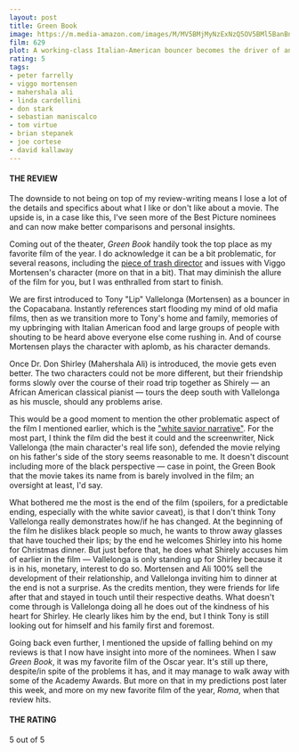 ```yaml
---
layout: post
title: Green Book
image: https://m.media-amazon.com/images/M/MV5BMjMyNzExNzQ5OV5BMl5BanBnXkFtZTgwNjM2MjIxNjM@._V1_UX182_CR0,0,182,268_AL_.jpg
film: 629
plot: A working-class Italian-American bouncer becomes the driver of an African-American classical pianist on a tour of venues through the 1960s American South.
rating: 5
tags:
- peter farrelly
- viggo mortensen
- mahershala ali
- linda cardellini
- don stark
- sebastian maniscalco
- tom virtue
- brian stepanek
- joe cortese
- david kallaway
---
```


#### THE REVIEW
The downside to not being on top of my review-writing means I lose a lot of the details and specifics about what I like or don't like about a movie. The upside is, in a case like this, I've seen more of the Best Picture nominees and can now make better comparisons and personal insights.

Coming out of the theater, *Green Book* handily took the top place as my favorite film of the year. I do acknowledge it can be a bit problematic, for several reasons, including the [piece of trash director][1] and issues with Viggo Mortensen's character (more on that in a bit). That may diminish the allure of the film for you, but I was enthralled from start to finish.

We are first introduced to Tony "Lip" Vallelonga (Mortensen) as a bouncer in the Copacabana. Instantly references start flooding my mind of old mafia films, then as we transition more to Tony's home and family, memories of my upbringing with Italian American food and large groups of people with shouting to be heard above everyone else come rushing in. And of course Mortensen plays the character with aplomb, as his character demands.

Once Dr. Don Shirley (Mahershala Ali) is introduced, the movie gets even better. The two characters could not be more different, but their friendship forms slowly over the course of their road trip together as Shirely &mdash; an African American classical pianist &mdash; tours the deep south with Vallelonga as his muscle, should any problems arise.

This would be a good moment to mention the other problematic aspect of the film I mentioned earlier, which is the ["white savior narrative"][2]. For the most part, I think the film did the best it could and the screenwriter, Nick Vallelonga (the main character's real life son), defended the movie relying on his father's side of the story seems reasonable to me. It doesn't discount including more of the black perspective &mdash; case in point, the Green Book that the movie takes its name from is barely involved in the film; an oversight at least, I'd say.

What bothered me the most is the end of the film (spoilers, for a predictable ending, especially with the white savior caveat), is that I don't think Tony Vallelonga really demonstrates how/if he has changed. At the beginning of the film he dislikes black people so much, he wants to throw away glasses that have touched their lips; by the end he welcomes Shirley into his home for Christmas dinner. But just before that, he does what Shirely accuses him of earlier in the film &mdash; Vallelonga is only standing up for Shirley because it is in his, monetary, interest to do so. Mortensen and Ali 100% sell the development of their relationship, and Vallelonga inviting him to dinner at the end is not a surprise. As the credits mention, they were friends for life after that and stayed in touch until their respective deaths. What doesn't come through is Vallelonga doing all he does out of the kindness of his heart for Shirley. He clearly likes him by the end, but I think Tony is still looking out for himself and his family first and foremost.

Going back even further, I mentioned the upside of falling behind on my reviews is that I now have insight into more of the nominees. When I saw *Green Book*, it was my favorite film of the Oscar year. It's still up there, despite/in spite of the problems it has, and it may manage to walk away with some of the Academy Awards. But more on that in my predictions post later this week, and more on my new favorite film of the year, *Roma*, when that review hits.

#### THE RATING
5 out of 5

[1]: https://www.hollywoodreporter.com/news/green-book-director-peter-farrelly-apologizes-past-genital-flashing-1175095
[2]: https://www.independent.co.uk/arts-entertainment/films/news/green-books-oscars-2019-controversy-whitewashing-peter-farrelly-director-a8784491.html